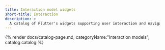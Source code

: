 ```yaml
---
title: Interaction model widgets
short-title: Interaction
description: > 
  A catalog of Flutter's widgets supporting user interaction and navigation.
---
```


{% render docs/catalog-page.md, categoryName:"Interaction models", catalog:catalog %}
